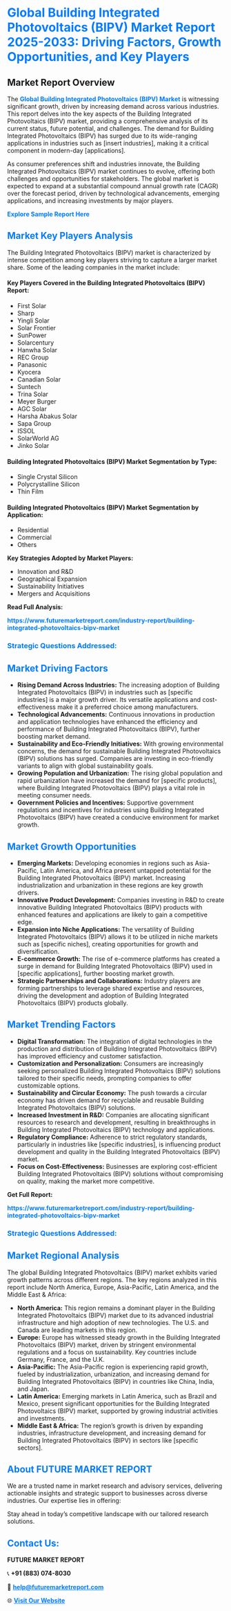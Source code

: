 <h1 style="color: #007BFF;">Global Building Integrated Photovoltaics (BIPV) Market Report 2025-2033: Driving Factors, Growth Opportunities, and Key Players</h1>

<section id="overview">
<h2>Market Report Overview</h2>
<p>The <a href="https://www.futuremarketreport.com/industry-report/building-integrated-photovoltaics-bipv-market" style="color: #007BFF; text-decoration: none;"><strong>Global Building Integrated Photovoltaics (BIPV) Market</strong></a> is witnessing significant growth, driven by increasing demand across various industries. This report delves into the key aspects of the Building Integrated Photovoltaics (BIPV) market, providing a comprehensive analysis of its current status, future potential, and challenges. The demand for Building Integrated Photovoltaics (BIPV) has surged due to its wide-ranging applications in industries such as [insert industries], making it a critical component in modern-day [applications].</p>
<p>As consumer preferences shift and industries innovate, the Building Integrated Photovoltaics (BIPV) market continues to evolve, offering both challenges and opportunities for stakeholders. The global market is expected to expand at a substantial compound annual growth rate (CAGR) over the forecast period, driven by technological advancements, emerging applications, and increasing investments by major players.</p>
</section>

<section id="overview">
<p><a href="https://www.futuremarketreport.com/request-sample/reportId=26295" style="color: #007BFF; text-decoration: none;"><strong>Explore Sample Report Here</strong></a></p>
</section>

<section id="key-players">
<h2 style="color: #007BFF;">Market Key Players Analysis</h2>
<p>The Building Integrated Photovoltaics (BIPV) market is characterized by intense competition among key players striving to capture a larger market share. Some of the leading companies in the market include:</p>
<h4>Key Players Covered in the Building Integrated Photovoltaics (BIPV) Report:</h4>
<ul><li>First Solar</li><li>Sharp</li><li>Yingli Solar</li><li>Solar Frontier</li><li>SunPower</li><li>Solarcentury</li><li>Hanwha Solar</li><li>REC Group</li><li>Panasonic</li><li>Kyocera</li><li>Canadian Solar</li><li>Suntech</li><li>Trina Solar</li><li>Meyer Burger</li><li>AGC Solar</li><li>Harsha Abakus Solar</li><li>Sapa Group</li><li>ISSOL</li><li>SolarWorld AG</li><li>Jinko Solar</li></ul>
<h4>Building Integrated Photovoltaics (BIPV) Market Segmentation by Type:</h4>
<ul><li>Single Crystal Silicon</li><li>Polycrystalline Silicon</li><li>Thin Film</li></ul>

<h4>Building Integrated Photovoltaics (BIPV) Market Segmentation by Application:</h4>
<ul><li>Residential</li><li>Commercial</li><li>Others</li></ul>
<p><strong>Key Strategies Adopted by Market Players:</strong></p>
<ul>
<li>Innovation and R&D</li>
<li>Geographical Expansion</li>
<li>Sustainability Initiatives</li>
<li>Mergers and Acquisitions</li>
</ul>
</section>

<section>
<p><strong>Read Full Analysis: </strong></p><a href="https://www.futuremarketreport.com/industry-report/building-integrated-photovoltaics-bipv-market" style="color: #007BFF; text-decoration: none;"><strong>https://www.futuremarketreport.com/industry-report/building-integrated-photovoltaics-bipv-market</strong></a>
<h3 style="color: #007BFF;">Strategic Questions Addressed:</h3>
</section>

<section id="driving-factors">
<h2 style="color: #007BFF;">Market Driving Factors</h2>
<ul>
<li><strong>Rising Demand Across Industries:</strong> The increasing adoption of Building Integrated Photovoltaics (BIPV) in industries such as [specific industries] is a major growth driver. Its versatile applications and cost-effectiveness make it a preferred choice among manufacturers.</li>
<li><strong>Technological Advancements:</strong> Continuous innovations in production and application technologies have enhanced the efficiency and performance of Building Integrated Photovoltaics (BIPV), further boosting market demand.</li>
<li><strong>Sustainability and Eco-Friendly Initiatives:</strong> With growing environmental concerns, the demand for sustainable Building Integrated Photovoltaics (BIPV) solutions has surged. Companies are investing in eco-friendly variants to align with global sustainability goals.</li>
<li><strong>Growing Population and Urbanization:</strong> The rising global population and rapid urbanization have increased the demand for [specific products], where Building Integrated Photovoltaics (BIPV) plays a vital role in meeting consumer needs.</li>
<li><strong>Government Policies and Incentives:</strong> Supportive government regulations and incentives for industries using Building Integrated Photovoltaics (BIPV) have created a conducive environment for market growth.</li>
</ul>
</section>

<section id="growth-opportunities">
<h2 style="color: #007BFF;">Market Growth Opportunities</h2>
<ul>
<li><strong>Emerging Markets:</strong> Developing economies in regions such as Asia-Pacific, Latin America, and Africa present untapped potential for the Building Integrated Photovoltaics (BIPV) market. Increasing industrialization and urbanization in these regions are key growth drivers.</li>
<li><strong>Innovative Product Development:</strong> Companies investing in R&D to create innovative Building Integrated Photovoltaics (BIPV) products with enhanced features and applications are likely to gain a competitive edge.</li>
<li><strong>Expansion into Niche Applications:</strong> The versatility of Building Integrated Photovoltaics (BIPV) allows it to be utilized in niche markets such as [specific niches], creating opportunities for growth and diversification.</li>
<li><strong>E-commerce Growth:</strong> The rise of e-commerce platforms has created a surge in demand for Building Integrated Photovoltaics (BIPV) used in [specific applications], further boosting market growth.</li>
<li><strong>Strategic Partnerships and Collaborations:</strong> Industry players are forming partnerships to leverage shared expertise and resources, driving the development and adoption of Building Integrated Photovoltaics (BIPV) products globally.</li>
</ul>
</section>

<section id="trending-factors">
<h2 style="color: #007BFF;">Market Trending Factors</h2>
<ul>
<li><strong>Digital Transformation:</strong> The integration of digital technologies in the production and distribution of Building Integrated Photovoltaics (BIPV) has improved efficiency and customer satisfaction.</li>
<li><strong>Customization and Personalization:</strong> Consumers are increasingly seeking personalized Building Integrated Photovoltaics (BIPV) solutions tailored to their specific needs, prompting companies to offer customizable options.</li>
<li><strong>Sustainability and Circular Economy:</strong> The push towards a circular economy has driven demand for recyclable and reusable Building Integrated Photovoltaics (BIPV) solutions.</li>
<li><strong>Increased Investment in R&D:</strong> Companies are allocating significant resources to research and development, resulting in breakthroughs in Building Integrated Photovoltaics (BIPV) technology and applications.</li>
<li><strong>Regulatory Compliance:</strong> Adherence to strict regulatory standards, particularly in industries like [specific industries], is influencing product development and quality in the Building Integrated Photovoltaics (BIPV) market.</li>
<li><strong>Focus on Cost-Effectiveness:</strong> Businesses are exploring cost-efficient Building Integrated Photovoltaics (BIPV) solutions without compromising on quality, making the market more competitive.</li>
</ul>
</section>

<section>
<p><strong>Get Full Report: </strong></p><a href="https://www.futuremarketreport.com/industry-report/building-integrated-photovoltaics-bipv-market" style="color: #007BFF; text-decoration: none;"><strong>https://www.futuremarketreport.com/industry-report/building-integrated-photovoltaics-bipv-market</strong></a>
<h3 style="color: #007BFF;">Strategic Questions Addressed:</h3>
</section>


<section id="regional-analysis">
<h2 style="color: #007BFF;">Market Regional Analysis</h2>
<p>The global Building Integrated Photovoltaics (BIPV) market exhibits varied growth patterns across different regions. The key regions analyzed in this report include North America, Europe, Asia-Pacific, Latin America, and the Middle East & Africa:</p>
<ul>
<li><strong>North America:</strong> This region remains a dominant player in the Building Integrated Photovoltaics (BIPV) market due to its advanced industrial infrastructure and high adoption of new technologies. The U.S. and Canada are leading markets in this region.</li>
<li><strong>Europe:</strong> Europe has witnessed steady growth in the Building Integrated Photovoltaics (BIPV) market, driven by stringent environmental regulations and a focus on sustainability. Key countries include Germany, France, and the U.K.</li>
<li><strong>Asia-Pacific:</strong> The Asia-Pacific region is experiencing rapid growth, fueled by industrialization, urbanization, and increasing demand for Building Integrated Photovoltaics (BIPV) in countries like China, India, and Japan.</li>
<li><strong>Latin America:</strong> Emerging markets in Latin America, such as Brazil and Mexico, present significant opportunities for the Building Integrated Photovoltaics (BIPV) market, supported by growing industrial activities and investments.</li>
<li><strong>Middle East & Africa:</strong> The region’s growth is driven by expanding industries, infrastructure development, and increasing demand for Building Integrated Photovoltaics (BIPV) in sectors like [specific sectors].</li>
</ul>
</section>

<footer>
<h2 style="color: #007BFF;">About FUTURE MARKET REPORT</h2>
<p>We are a trusted name in market research and advisory services, delivering actionable insights and strategic support to businesses across diverse industries. Our expertise lies in offering:</p>

<p>Stay ahead in today’s competitive landscape with our tailored research solutions.</p>

<h2 style="color: #007BFF;">Contact Us:</h2>
<p><strong>FUTURE MARKET REPORT</strong></p>
<p>📞 <strong>+91 (883) 074-8030</strong></p>
<p>📧 <strong><a href="mailto:help@futuremarketreport.com" style="color: #007BFF;">help@futuremarketreport.com</a></strong></p>
<p>🌐 <strong><a href="https://www.futuremarketreport.com/" style="color: #007BFF;">Visit Our Website</a></strong></p>
</footer>